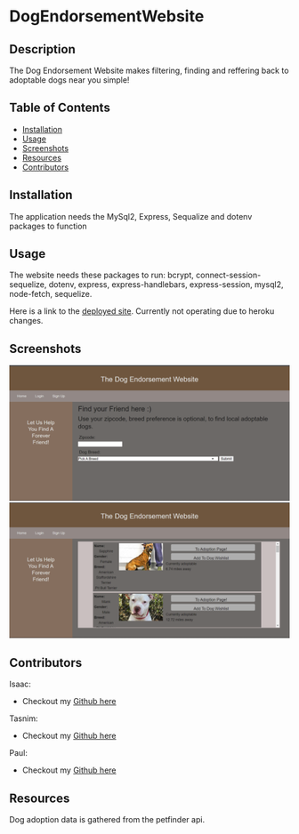 # DogEndorsementWebsite

## Description
The Dog Endorsement Website makes filtering, finding and reffering back to adoptable dogs near you simple! 

## Table of Contents
- [Installation](#installation)
- [Usage](#usage)
- [Screenshots](#screenshots)
- [Resources](#resources)
- [Contributors](#resources)

## Installation
The application needs the MySql2, Express, Sequalize and dotenv packages to function

## Usage
The website needs these packages to run: bcrypt, connect-session-sequelize, dotenv, express, express-handlebars, express-session, mysql2, node-fetch, sequelize.

Here is a link to the [deployed site](https://dog-endorsement-website.herokuapp.com/). Currently not operating due to heroku changes.

## Screenshots
![Landing Page for Dog Endorsement Website](./public/assets/homepage.png)
![Search Page for Dog Endorsement Website](./public/assets/searchpage.png)

## Contributors
Isaac:
- Checkout my [Github here](https://github.com/IsaacJCarnes)

Tasnim:
- Checkout my [Github here](https://github.com/tasnim123)

Paul:
- Checkout my [Github here](https://github.com/Orbit001)

## Resources
Dog adoption data is gathered from the petfinder api.
